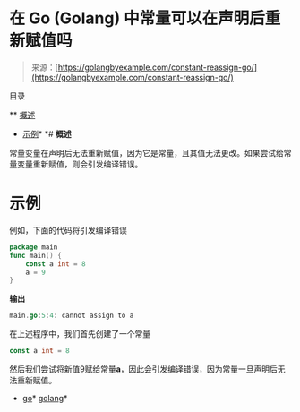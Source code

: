<!--yml

分类：未分类

日期：2024-10-13 06:27:45

-->

# 在 Go (Golang) 中常量可以在声明后重新赋值吗

> 来源：[https://golangbyexample.com/constant-reassign-go/](https://golangbyexample.com/constant-reassign-go/)

目录

**   [概述](#Overview "Overview")

+   [示例](#Example "Example")*  *# **概述**

常量变量在声明后无法重新赋值，因为它是常量，且其值无法更改。如果尝试给常量变量重新赋值，则会引发编译错误。

# **示例**

例如，下面的代码将引发编译错误

```go
package main
func main() {
    const a int = 8
    a = 9
}
```

**输出**

```go
main.go:5:4: cannot assign to a
```

在上述程序中，我们首先创建了一个常量

```go
const a int = 8
```

然后我们尝试将新值9赋给常量**a**，因此会引发编译错误，因为常量一旦声明后无法重新赋值。

+   [go](https://golangbyexample.com/tag/go/)*   [golang](https://golangbyexample.com/tag/golang/)*
